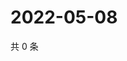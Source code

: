 # 2022-05-08

共 0 条

<!-- BEGIN WEIBO -->
<!-- 最后更新时间 Sun May 08 2022 22:14:38 GMT+0800 (China Standard Time) -->

<!-- END WEIBO -->
